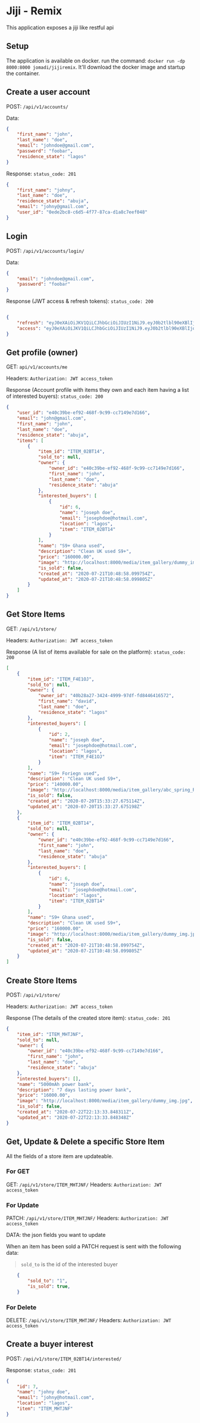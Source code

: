 # Jiji - Remix

This application exposes a jiji like restful api

## Setup
The application is available on docker.
run the command: `docker run -dp 8000:8000 jomadi/jijiremix`. It'll download the docker image and startup the container.


## Create a user account
POST: `/api/v1/accounts/`

Data:

```json
{
    "first_name": "john",
    "last_name": "doe",
    "email": "johndoe@gmail.com",
    "password": "foobar",
    "residence_state": "lagos"
}
```
Response:
`status_code: 201`
```json
{
    "first_name": "johny",
    "last_name": "doe",
    "residence_state": "abuja",
    "email": "johny@gmail.com",
    "user_id": "0ede2bc8-c6d5-4f77-87ca-d1a8c7eef048"
}
```

## Login 
POST: `/api/v1/accounts/login/`

Data:

```json
{
    "email": "johndoe@gmail.com",
    "password": "foobar"
}
```
Response (JWT access & refresh tokens):
`status_code: 200`
```json

{
    "refresh": "eyJ0eXAiOiJKV1QiLCJhbGciOiJIUzI1NiJ9.eyJ0b2tlbl90eXBlIjoicmVmcmVzaCIsImV4cCI6MTU5NTU0MTU0NywianRpIjoiOWQwNTJhZDRmZmI3NGEyNjkxNWIxMzViNjBjMzg2ZDYiLCJ1c2VyX2lkIjoiZTQwYzM5YmUtZWY5Mi00NjhmLTljOTktY2M3MTQ5ZTdkMTY2In0.KtA3ylrtcmri7XWdnaclK-q4Lt-E7JlHx-RO92ZE6ks",
    "access": "eyJ0eXAiOiJKV1QiLCJhbGciOiJIUzI1NiJ9.eyJ0b2tlbl90eXBlIjoiYWNjZXNzIiwiZXhwIjoxNTk1NDU2MDQ3LCJqdGkiOiJlZGRjMGM1ZmQxMTY0M2E3YjZiN2IyNTgwYzA2ZjA1MiIsInVzZXJfaWQiOiJlNDBjMzliZS1lZjkyLTQ2OGYtOWM5OS1jYzcxNDllN2QxNjYifQ.QOB9GO1hGq5dobcK6-3w0VsRvYwvMe_pBbQtDNwW7oE"
}
```

## Get profile (owner)
GET: `api/v1/accounts/me`

Headers: `Authorization: JWT access_token`

Response (Account profile with items they own and each item having a list of interested buyers): `status_code: 200`

```json
{
    "user_id": "e40c39be-ef92-468f-9c99-cc7149e7d166",
    "email": "john@gmail.com",
    "first_name": "john",
    "last_name": "doe",
    "residence_state": "abuja",
    "items": [
        {
            "item_id": "ITEM_02BT14",
            "sold_to": null,
            "owner": {
                "owner_id": "e40c39be-ef92-468f-9c99-cc7149e7d166",
                "first_name": "john",
                "last_name": "doe",
                "residence_state": "abuja"
            },
            "interested_buyers": [
                {
                    "id": 6,
                    "name": "joseph doe",
                    "email": "josephdoe@hotmail.com",
                    "location": "lagos",
                    "item": "ITEM_02BT14"
                }
            ],
            "name": "S9+ Ghana used",
            "description": "Clean UK used S9+",
            "price": "160000.00",
            "image": "http://localhost:8000/media/item_gallery/dummy_img.jpg",
            "is_sold": false,
            "created_at": "2020-07-21T10:48:58.099754Z",
            "updated_at": "2020-07-21T10:48:58.099805Z"
        }
    ]
}
```
## Get Store Items
GET: `/api/v1/store/`

Headers: `Authorization: JWT access_token`

Response (A list of items available for sale on the platform): `status_code: 200`

```json
[
    {
        "item_id": "ITEM_F4E1OJ",
        "sold_to": null,
        "owner": {
            "owner_id": "40b28a27-3424-4999-97df-fd8446416572",
            "first_name": "david",
            "last_name": "doe",
            "residence_state": "lagos"
        },
        "interested_buyers": [
            {
                "id": 2,
                "name": "joseph doe",
                "email": "josephdoe@hotmail.com",
                "location": "lagos",
                "item": "ITEM_F4E1OJ"
            }
        ],
        "name": "S9+ Foriegn used",
        "description": "Clean UK used S9+",
        "price": "140000.00",
        "image": "http://localhost:8000/media/item_gallery/abc_spring_RYwFcQw.png",
        "is_sold": false,
        "created_at": "2020-07-20T15:33:27.675114Z",
        "updated_at": "2020-07-20T15:33:27.675198Z"
    },
    {
        "item_id": "ITEM_02BT14",
        "sold_to": null,
        "owner": {
            "owner_id": "e40c39be-ef92-468f-9c99-cc7149e7d166",
            "first_name": "john",
            "last_name": "doe",
            "residence_state": "abuja"
        },
        "interested_buyers": [
            {
                "id": 6,
                "name": "joseph doe",
                "email": "josephdoe@hotmail.com",
                "location": "lagos",
                "item": "ITEM_02BT14"
            }
        ],
        "name": "S9+ Ghana used",
        "description": "Clean UK used S9+",
        "price": "160000.00",
        "image": "http://localhost:8000/media/item_gallery/dummy_img.jpg",
        "is_sold": false,
        "created_at": "2020-07-21T10:48:58.099754Z",
        "updated_at": "2020-07-21T10:48:58.099805Z"
    }
]
```

## Create Store Items
POST: `/api/v1/store/`

Headers: `Authorization: JWT access_token`

Response (The details of the created store item): `status_code: 201`

```json
{
    "item_id": "ITEM_MHTJNF",
    "sold_to": null,
    "owner": {
        "owner_id": "e40c39be-ef92-468f-9c99-cc7149e7d166",
        "first_name": "john",
        "last_name": "doe",
        "residence_state": "abuja"
    },
    "interested_buyers": [],
    "name": "5000mAh power bank",
    "description": "7 days lasting power bank",
    "price": "16000.00",
    "image": "http://localhost:8000/media/item_gallery/dummy_img.jpg",
    "is_sold": false,
    "created_at": "2020-07-22T22:13:33.848311Z",
    "updated_at": "2020-07-22T22:13:33.848348Z"
}
```

## Get, Update & Delete a specific Store Item
All the fields of a store item are updateable. 

### For GET
GET: `/api/v1/store/ITEM_MHTJNF/`
Headers: `Authorization: JWT access_token`

### For Update
PATCH: `/api/v1/store/ITEM_MHTJNF/`
Headers: `Authorization: JWT access_token`

DATA: the json fields you want to update

When an item has been sold a PATCH request is sent with the following data:
> `sold_to` is the id of the interested buyer
```json
    {
        "sold_to": "1",
        "is_sold": true,
    }
```
### For Delete
DELETE: `/api/v1/store/ITEM_MHTJNF/`
Headers: `Authorization: JWT access_token`


## Create a buyer interest

POST: `/api/v1/store/ITEM_02BT14/interested/`

Response: `status_code: 201`

```json
{
    "id": 7,
    "name": "johny doe",
    "email": "johny@hotmail.com",
    "location": "lagos",
    "item": "ITEM_MHTJNF"
}

```
